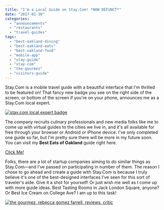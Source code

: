 ```yaml
---
title: "I'm a Local Guide on Stay.Com! *NOW DEFUNCT*"
date: "2017-01-30"
categories: 
  - "announcements"
  - "restaurants"
  - "travel-guides"
tags: 
  - "best-oakland-dining"
  - "best-oakland-eats"
  - "best-oakland-food"
  - "mobile-app"
  - "stay-guide"
  - "stay-com"
  - "the-gourmez"
  - "visitors-guide"
---
```


Stay.Com is a mobile travel guide with a beautiful interface that I'm thrilled to be featured on! That fancy new badge you see on the right side of the screen, or bottom of the screen if you're on your phone, announces me as a Stay.Com local expert.

[![stay.com local expert badge](http://s3.amazonaws.com/thegourmez-wpmedia/2017/01/stay-com_le-badge_dark-500x164.png)](http://s3.amazonaws.com/thegourmez-wpmedia/2017/01/stay-com_le-badge_dark.png)

The company recruits culinary professionals and new media folks like me to come up with virtual guides to the cities we live in, and it's all available for free through your browser or Android or iPhone device. I've only completed one guide so far, but I'm pretty sure there will be more in my future soon. You can visit my **Best Eats of Oakland** guide right here.

[Click Me!](https://www.stay.com/s/3zZp/)

Folks, there are a lot of startup companies aiming to do similar things as Stay.Com—and I've passed on participating in number of them. The reason I chose to go ahead and create a guide with Stay.Com is because I truly believe it's one of the best-designed interfaces I've seen for this sort of traveler's aide. Give it a shot for yourself! Or just wish me well as I come up with more guide ideas. Best Tasting Rooms in Jack London Square, anyone? Or Best Ice Cream on College Ave? I am up to this task!

[![the gourmez, rebecca gomez farrell, reviews, critic](http://s3.amazonaws.com/thegourmez-wpmedia/2017/01/RGF-vespa-400x500.jpg)](http://s3.amazonaws.com/thegourmez-wpmedia/2017/01/RGF-vespa.jpg)
